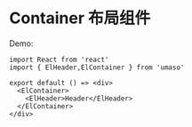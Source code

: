 # Container 布局组件


Demo:

```tsx
import React from 'react'
import { ElHeader,ElContainer } from 'umaso'

export default () => <div>
  <ElContainer>
    <ElHeader>Header</ElHeader>
  </ElContainer>
</div>

```

